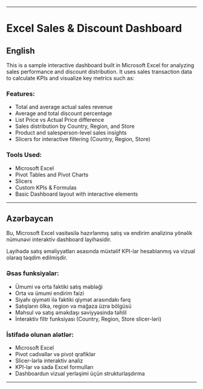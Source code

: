 ------------------------------------------------------
# Excel Sales & Discount Dashboard 

## English

This is a sample interactive dashboard built in Microsoft Excel for analyzing sales performance and discount distribution.
It uses sales transaction data to calculate KPIs and visualize key metrics such as:

###  Features:
- Total and average actual sales revenue  
- Average and total discount percentage  
- List Price vs Actual Price difference  
- Sales distribution by Country, Region, and Store  
- Product and salesperson-level sales insights  
- Slicers for interactive filtering (Country, Region, Store)

###  Tools Used:
- Microsoft Excel  
- Pivot Tables and Pivot Charts  
- Slicers  
- Custom KPIs & Formulas  
- Basic Dashboard layout with interactive elements
--------------------------------------------------------
## Azərbaycan

Bu, Microsoft Excel vasitəsilə hazırlanmış satış və endirim analizinə yönəlik nümunəvi interaktiv dashboard layihəsidir.

Layihədə satış əməliyyatları əsasında müxtəlif KPI-lar hesablanmış və vizual olaraq təqdim edilmişdir.

### Əsas funksiyalar:
- Ümumi və orta faktiki satış məbləği  
- Orta və ümumi endirim faizi  
- Siyahı qiyməti ilə faktiki qiymət arasındakı fərq  
- Satışların ölkə, region və mağaza üzrə bölgüsü  
- Məhsul və satış əməkdaşı səviyyəsində təhlil  
- İnteraktiv filtr funksiyası (Country, Region, Store slicer-ləri)

### İstifadə olunan alətlər:
- Microsoft Excel  
- Pivot cədvəllər və pivot qrafiklər  
- Slicer-lərlə interaktiv analiz  
- KPI-lar və sadə Excel formulları  
- Dashboardun vizual yerləşimi üçün strukturlaşdırma

------------------------------------------------------------------------------
